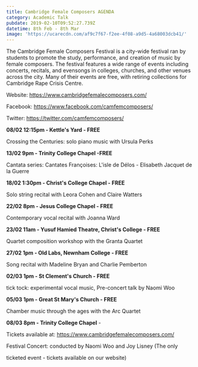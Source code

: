 ```yaml
---
title: Cambridge Female Composers AGENDA
category: Academic Talk
pubdate: 2019-02-10T09:52:27.739Z
datetime: 8th Feb - 8th Mar
image: 'https://ucarecdn.com/af9c7f67-f2ee-4f08-a9d5-4a68003dcb41/'
---
```

The Cambridge Female Composers Festival is a city-wide festival ran by students to promote the study, performance, and creation of music by female composers. The festival features a wide range of events including concerts, recitals, and evensongs in colleges, churches, and other venues across the city. Many of their events are free, with retiring collections for Cambridge Rape Crisis Centre.

Website: https://www.cambridgefemalecomposers.com/

Facebook: https://www.facebook.com/camfemcomposers/

Twitter: https://twitter.com/camfemcomposers/

**08/02 12:15pm - Kettle's Yard - FREE**

Crossing the Centuries: solo piano music with Ursula Perks

**13/02 9pm - Trinity College Chapel -FREE**

Cantata series: Cantates Françoises: L'isle de Délos - Elisabeth Jacquet de la Guerre

**18/02 1:30pm - Christ's College Chapel - FREE**

Solo string recital with Leora Cohen and Claire Watters

**22/02 8pm - Jesus College Chapel - FREE**

Contemporary vocal recital with Joanna Ward

**23/02 11am - Yusuf Hamied Theatre, Christ's College - FREE**

Quartet composition workshop with the Granta Quartet

**27/02 1pm - Old Labs, Newnham College - FREE**

Song recital with Madeline Bryan and Charlie Pemberton

**02/03 1pm - St Clement's Church - FREE**

tick tock: experimental vocal music, Pre-concert talk by Naomi Woo

**05/03 1pm - Great St Mary's Church - FREE**

Chamber music through the ages with the Arc Quartet

**08/03 8pm - Trinity College Chapel** - 

Tickets available at: https://www.cambridgefemalecomposers.com/

Festival Concert: conducted by Naomi Woo and Joy Lisney (The only 

ticketed event - tickets available on our website)
